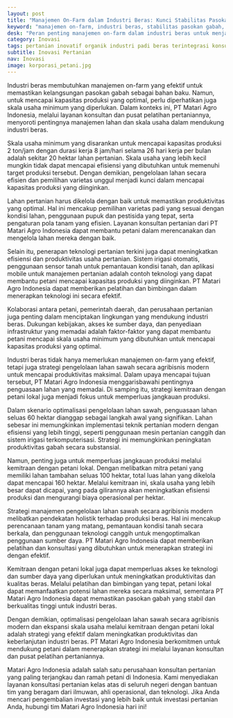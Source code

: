 ```yaml
---
layout: post
title: "Manajemen On-Farm dalam Industri Beras: Kunci Stabilitas Pasokan Gabah sebagai Bahan Baku"
keyword: "manajemen on-farm, industri beras, stabilitas pasokan gabah, konsultan pertanian, pusat pelatihan pertanian, PT Matari Agro Indonesia, pertanian berkelanjutan, pengelolaan lahan pertanian, teknologi pertanian"
desk: "Peran penting manajemen on-farm dalam industri beras untuk menjaga stabilitas pasokan gabah sebagai bahan baku. Dengan fokus pada layanan konsultan dan pusat pelatihan pertanian di PT Matari Agro Indonesia, artikel ini ditujukan kepada individu yang berkecimpung dalam bidang pertanian, perusahaan pertanian dan perkebunan, serta pemerintah daerah di seluruh Indonesia."
category: Inovasi
tags: pertanian inovatif organik industri padi beras terintegrasi konsultan ketahanan pangan
subtitle: Inovasi Pertanian
nav: Inovasi
image: korporasi_petani.jpg
---
```


Industri beras membutuhkan manajemen on-farm yang efektif untuk memastikan kelangsungan pasokan gabah sebagai bahan baku. Namun, untuk mencapai kapasitas produksi yang optimal, perlu diperhatikan juga skala usaha minimum yang diperlukan. Dalam konteks ini, PT Matari Agro Indonesia, melalui layanan konsultan dan pusat pelatihan pertaniannya, menyoroti pentingnya manajemen lahan dan skala usaha dalam mendukung industri beras.

Skala usaha minimum yang disarankan untuk mencapai kapasitas produksi 2 ton/jam dengan durasi kerja 8 jam/hari selama 26 hari kerja per bulan adalah sekitar 20 hektar lahan pertanian. Skala usaha yang lebih kecil mungkin tidak dapat mencapai efisiensi yang dibutuhkan untuk memenuhi target produksi tersebut. Dengan demikian, pengelolaan lahan secara efisien dan pemilihan varietas unggul menjadi kunci dalam mencapai kapasitas produksi yang diinginkan.

Lahan pertanian harus dikelola dengan baik untuk memastikan produktivitas yang optimal. Hal ini mencakup pemilihan varietas padi yang sesuai dengan kondisi lahan, penggunaan pupuk dan pestisida yang tepat, serta pengaturan pola tanam yang efisien. Layanan konsultan pertanian dari PT Matari Agro Indonesia dapat membantu petani dalam merencanakan dan mengelola lahan mereka dengan baik.

Selain itu, penerapan teknologi pertanian terkini juga dapat meningkatkan efisiensi dan produktivitas usaha pertanian. Sistem irigasi otomatis, penggunaan sensor tanah untuk pemantauan kondisi tanah, dan aplikasi mobile untuk manajemen pertanian adalah contoh teknologi yang dapat membantu petani mencapai kapasitas produksi yang diinginkan. PT Matari Agro Indonesia dapat memberikan pelatihan dan bimbingan dalam menerapkan teknologi ini secara efektif.

Kolaborasi antara petani, pemerintah daerah, dan perusahaan pertanian juga penting dalam menciptakan lingkungan yang mendukung industri beras. Dukungan kebijakan, akses ke sumber daya, dan penyediaan infrastruktur yang memadai adalah faktor-faktor yang dapat membantu petani mencapai skala usaha minimum yang dibutuhkan untuk mencapai kapasitas produksi yang optimal.

Industri beras tidak hanya memerlukan manajemen on-farm yang efektif, tetapi juga strategi pengelolaan lahan sawah secara agribisnis modern untuk mencapai produktivitas maksimal. Dalam upaya mencapai tujuan tersebut, PT Matari Agro Indonesia menggarisbawahi pentingnya penguasaan lahan yang memadai. Di samping itu, strategi kemitraan dengan petani lokal juga menjadi fokus untuk memperluas jangkauan produksi.

Dalam skenario optimalisasi pengelolaan lahan sawah, penguasaan lahan seluas 60 hektar dianggap sebagai langkah awal yang signifikan. Lahan sebesar ini memungkinkan implementasi teknik pertanian modern dengan efisiensi yang lebih tinggi, seperti penggunaan mesin pertanian canggih dan sistem irigasi terkomputerisasi. Strategi ini memungkinkan peningkatan produktivitas gabah secara substansial.

Namun, penting juga untuk memperluas jangkauan produksi melalui kemitraan dengan petani lokal. Dengan melibatkan mitra petani yang memiliki lahan tambahan seluas 100 hektar, total luas lahan yang dikelola dapat mencapai 160 hektar. Melalui kemitraan ini, skala usaha yang lebih besar dapat dicapai, yang pada gilirannya akan meningkatkan efisiensi produksi dan mengurangi biaya operasional per hektar.

Strategi manajemen pengelolaan lahan sawah secara agribisnis modern melibatkan pendekatan holistik terhadap produksi beras. Hal ini mencakup perencanaan tanam yang matang, pemantauan kondisi tanah secara berkala, dan penggunaan teknologi canggih untuk mengoptimalkan penggunaan sumber daya. PT Matari Agro Indonesia dapat memberikan pelatihan dan konsultasi yang dibutuhkan untuk menerapkan strategi ini dengan efektif.

Kemitraan dengan petani lokal juga dapat memperluas akses ke teknologi dan sumber daya yang diperlukan untuk meningkatkan produktivitas dan kualitas beras. Melalui pelatihan dan bimbingan yang tepat, petani lokal dapat memanfaatkan potensi lahan mereka secara maksimal, sementara PT Matari Agro Indonesia dapat memastikan pasokan gabah yang stabil dan berkualitas tinggi untuk industri beras.

Dengan demikian, optimalisasi pengelolaan lahan sawah secara agribisnis modern dan ekspansi skala usaha melalui kemitraan dengan petani lokal adalah strategi yang efektif dalam meningkatkan produktivitas dan keberlanjutan industri beras. PT Matari Agro Indonesia berkomitmen untuk mendukung petani dalam menerapkan strategi ini melalui layanan konsultan dan pusat pelatihan pertaniannya.

Matari Agro Indonesia adalah salah satu perusahaan konsultan pertanian yang paling terjangkau dan ramah petani di Indonesia. Kami menyediakan layanan konsultasi pertanian kelas atas di seluruh negeri dengan bantuan tim yang beragam dari ilmuwan, ahli operasional, dan teknologi. Jika Anda mencari pengembalian investasi yang lebih baik untuk investasi pertanian Anda, hubungi tim Matari Agro Indonesia hari ini!

